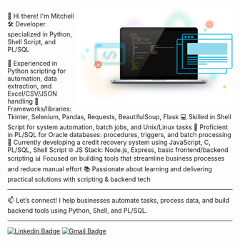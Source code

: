 <img align="right" src="kisspng-front-end-web-development-web-developer-front-and-developer-5ad00d74750247.5716044915235843724793.png" width="350"/>

👋 Hi there! I'm Mitchell
🛠️ Developer specialized in Python, Shell Script, and PL/SQL

🐍 Experienced in Python scripting for automation, data extraction, and Excel/CSV/JSON handling
🔧 Frameworks/libraries: Tkinter, Selenium, Pandas, Requests, BeautifulSoup, Flask
💻 Skilled in Shell Script for system automation, batch jobs, and Unix/Linux tasks
🧠 Proficient in PL/SQL for Oracle databases: procedures, triggers, and batch processing
💼 Currently developing a credit recovery system using JavaScript, C, PL/SQL, Shell Script
🌐 JS Stack: Node.js, Express, basic frontend/backend scripting
📊 Focused on building tools that streamline business processes and reduce manual effort
📚 Passionate about learning and delivering practical solutions with scripting & backend tech

---

📫 Let’s connect!
I help businesses automate tasks, process data, and build backend tools using Python, Shell, and PL/SQL.

---

[![Linkedin Badge](https://img.shields.io/badge/-LinkedIn-blue?style=flat-square&logo=Linkedin&logoColor=white&link=https://www.linkedin.com/in/ricardo-silva-b40027178/)](https://www.linkedin.com/in/mitchell-symington-44406524/)
[![Gmail Badge](https://img.shields.io/badge/-Gmail-c14438?style=flat-square&logo=Gmail&logoColor=white&link=mailto:mitch.palha@gmail.com)](mailto:mitch.palha@gmail.com)
